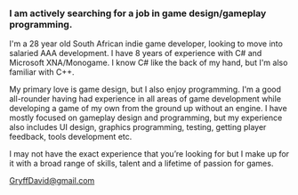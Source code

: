 ### I am actively searching for a job in game design/gameplay programming.
I'm a 28 year old South African indie game developer, looking to move into salaried AAA development. I have 8 years of experience with C# and Microsoft XNA/Monogame. I know C# like the back of my hand, but I'm also familiar with C++. 

My primary love is game design, but I also enjoy programming. I'm a good all-rounder having had experience in all areas of game development while developing a game of my own from the ground up without an engine. I have mostly focused on gameplay design and programming, but my experience also includes UI design, graphics programming, testing, getting player feedback, tools development etc. 

I may not have the exact experience that you’re looking for but I make up for it with a broad range of skills, talent and a lifetime of passion for games.

GryffDavid@gmail.com

<!--
**GryffDavid/gryffdavid** is a ✨ _special_ ✨ repository because its `README.md` (this file) appears on your GitHub profile.

Here are some ideas to get you started:

- 🔭 I’m currently working on ...
- 🌱 I’m currently learning ...
- 👯 I’m looking to collaborate on ...
- 🤔 I’m looking for help with ...
- 💬 Ask me about ...
- 📫 How to reach me: ...
- 😄 Pronouns: ...
- ⚡ Fun fact: ...
-->
